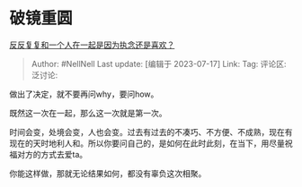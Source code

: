 # 破镜重圆
[反反复复和一个人在一起是因为执念还是喜欢？](https://www.zhihu.com/question/514634841/answer/3121823840)

> Author: #NellNell
> Last update: [编辑于 2023-07-17]
> Link:
> Tag:
> 评论区:
> 泛讨论:

做出了决定，就不要再问why，要问how。

既然这一次在一起，那么这一次就是第一次。

时间会变，处境会变，人也会变。过去有过去的不凑巧、不方便、不成熟，现在有现在的天时地利人和。所以你要问自己的，是如何在此时此刻，在当下，用尽量祝福对方的方式去爱ta。

你能这样做，那就无论结果如何，都没有辜负这次相聚。
